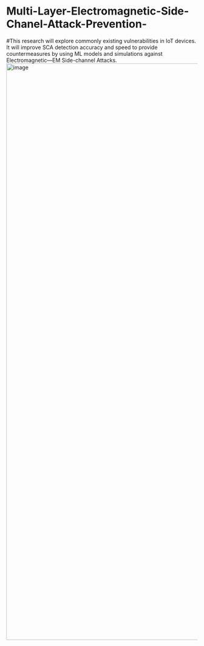 # Multi-Layer-Electromagnetic-Side-Chanel-Attack-Prevention-

#This research will explore commonly existing vulnerabilities in IoT devices. It will improve SCA detection accuracy and speed to provide countermeasures by using ML models and simulations against Electromagnetic—EM Side-channel Attacks. 
<img width="1521" alt="image" src="https://user-images.githubusercontent.com/46654394/234047336-3da78089-f78f-4685-9be3-38b2fe0a7691.png">
